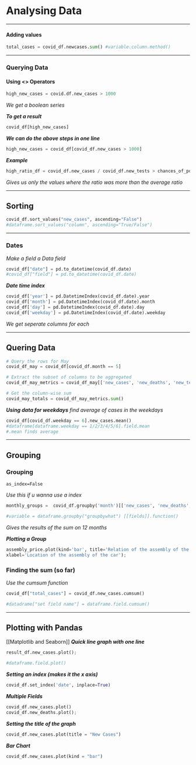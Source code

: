 # Analysing Data
---
#### Adding values 
```Python 
total_cases = covid_df.newcases.sum() #variable.column.method()
```
---
### Querying Data
#### Using <> Operators 
```Python 
high_new_cases = covid.df.new_cases > 1000
```
*We get a boolean series* 

***To get a result***
```Python
covid_df[high_new_cases]
```

***We can do the above steps in one line***
```Python 
high_new_cases = covid_df[covid_df.new_cases > 1000]
```

***Example*** 
``` Python
high_ratio_df = covid_df.new_cases / covid_df.new_tests > chances_of_postive
```
*Gives us only the values where the ratio was more than the average ratio*

---
## Sorting 
```Python 
covid_df.sort_values("new_cases", ascending="False")
#dataframe.sort_values("column", ascending="True/False")
```
---
### Dates
*Make a field a Data field*
```Python
covid_df["date"] = pd.to_datetime(covid_df.date)
#covid_df["field"] = pd.to_datetime(covid_df.date)
```
***Date time index***
```Python 
covid_df['year'] = pd.DatetimeIndex(covid_df.date).year
covid_df['month'] = pd.DatetimeIndex(covid_df.date).month
covid_df['day'] = pd.DatetimeIndex(covid_df.date).day
covid_df['weekday'] = pd.DatetimeIndex(covid_df.date).weekday
```
*We get seperate columns for each*

---
## Quering Data 
```Python
# Query the rows for May
covid_df_may = covid_df[covid_df.month == 5]

# Extract the subset of columns to be aggregated
covid_df_may_metrics = covid_df_may[['new_cases', 'new_deaths', 'new_tests']]

# Get the column-wise sum
covid_may_totals = covid_df_may_metrics.sum()
```
***Using data for weekdays***
*find average of cases in the weekdays*
```Python 
covid_df[covid_df.weekday == 6].new_cases.mean()
#dataframe[dataframe.weekday == 1/2/3/4/5/6].field.mean
#.mean finds average
```
---
## Grouping
### Grouping 
```
as_index=False
```
*Use this if u wanna use a index*

``` Python 
monthly_groups =  covid_df.groupby('month')[['new_cases', 'new_deaths', 'new_tests']].sum()

#variable = dataframe.groupby("groupbywhat") [[fields]].function()
```
*Gives the results of the sum on 12 months*

***Plotting a Group***
```Python 
assembly_price.plot(kind='bar', title='Relation of the assembly of the car and the price',ylabel='Price',
xlabel='Location of the assembly of the car');
```

### Finding the sum (so far)
*Use the cumsum function*
```Python 
covid_df["total_cases"] = covid_df.new_cases.cumsum()

#datadrame["set field name"] = dataframe.field.cumsum()
```
---

## Plotting with Pandas
[[Matplotlib and Seaborn]]
***Quick line graph with one line***
```Python 
result_df.new_cases.plot();

#dataframe.field.plot()
```

***Setting an index (makes it the x axis)***
```Python 
covid_df.set_index('date', inplace=True)
```

***Multiple Fields***
```Python 
covid_df.new_cases.plot()
covid_df.new_deaths.plot();
```

***Setting the title of the graph***
```Python 
covid_df.new_cases.plot(title = "New Cases")
```

***Bar Chart***
```Python 
covid_df.new_cases.plot(kind = "bar")
```